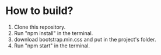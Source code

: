 # How to build?
1. Clone this repository.
2. Run "npm install" in the terminal.
3. download bootstrap.min.css and put in the project's folder.
4. Run "npm start" in the terminal.